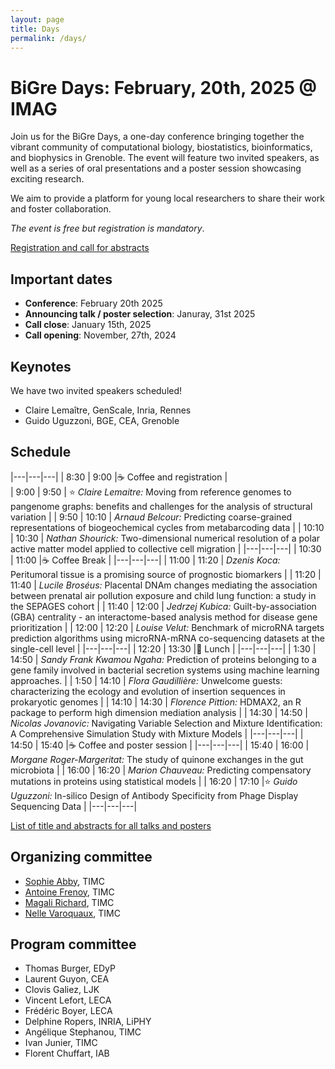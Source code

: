 ```yaml
---
layout: page
title: Days
permalink: /days/
---
```



# BiGre Days: February, 20th, 2025 @ IMAG

Join us for the BiGre Days, a one-day conference bringing together the vibrant
community of computational biology, biostatistics, bioinformatics, and
biophysics in Grenoble. The event will feature two invited speakers, as well
as a series of oral presentations and a poster session showcasing exciting
research.

We aim to provide a platform for young local researchers to share their work
and foster collaboration.

*The event is free but registration is mandatory*.

[Registration and call for abstracts](https://forms.gle/W74PL81FYdGJXGK4A)

## Important dates

- **Conference**: February 20th 2025
- **Announcing talk / poster selection**: Januray, 31st 2025
- **Call close**: January 15th, 2025
- **Call opening**: November, 27th, 2024

## Keynotes

We have two invited speakers scheduled!

- Claire Lemaître, GenScale, Inria, Rennes
- Guido Uguzzoni, BGE, CEA, Grenoble


## Schedule

|---|---|---|
| 8:30 | 9:00 |☕ Coffee and registration |  
| 9:00 | 9:50 | ⭐ *Claire Lemaitre:* Moving from reference genomes to pangenome graphs: benefits and challenges for the analysis of structural variation  |
| 9:50 | 10:10 | *Arnaud Belcour:* Predicting coarse-grained representations of biogeochemical cycles from metabarcoding data  |
| 10:10 | 10:30 | *Nathan Shourick:* Two-dimensional numerical resolution of a polar active matter model applied to collective cell migration  |
|---|---|---|
| 10:30 | 11:00 |☕ Coffee Break  |
|---|---|---|
| 11:00 | 11:20 | *Dzenis Koca:* Peritumoral tissue is a promising source of prognostic biomarkers  |
| 11:20 | 11:40 | *Lucile Broséus:* Placental DNAm changes mediating the association between prenatal air pollution exposure and child lung function: a study in the SEPAGES cohort  |
| 11:40 | 12:00 | *Jedrzej Kubica:* Guilt-by-association (GBA) centrality - an interactome-based analysis method for disease gene prioritization  |
| 12:00 | 12:20 | *Louise Velut:* Benchmark of microRNA targets prediction algorithms using microRNA-mRNA co-sequencing datasets at the single-cell level  |
|---|---|---|
| 12:20 | 13:30 |🍕 Lunch  |
|---|---|---|
| 1:30 | 14:50 | *Sandy Frank Kwamou Ngaha:* Prediction of proteins belonging to a gene family involved in bacterial secretion systems using machine learning approaches.  |
| 1:50 | 14:10 | *Flora Gaudillière:* Unwelcome guests: characterizing the ecology and evolution of insertion sequences in prokaryotic genomes  |
| 14:10 | 14:30 | *Florence Pittion:* HDMAX2, an R package to perform high dimension mediation analysis  |
| 14:30 | 14:50 | *Nicolas Jovanovic:* Navigating Variable Selection and Mixture Identification: A Comprehensive Simulation Study with Mixture Models  |
|---|---|---|
| 14:50 | 15:40 |☕ Coffee and poster session  |
|---|---|---|
| 15:40 | 16:00 | *Morgane Roger-Margeritat:* The study of quinone exchanges in the gut microbiota  |
| 16:00 | 16:20 | *Marion Chauveau:* Predicting compensatory mutations in proteins using statistical models  |
| 16:20 | 17:10 |⭐  *Guido Uguzzoni:* In-silico Design of Antibody Specificity from Phage Display Sequencing Data  |
|---|---|---|

[List of title and abstracts for all talks and posters](https://bi-gre.github.io/_pages/full_list_abstracts/index.html)

## Organizing committee

- [Sophie Abby](https://sophieabby.github.io/), TIMC
- [Antoine Frenoy](https://perso.crans.org/frenoy/), TIMC
- [Magali Richard](https://magrichard.github.io/index.html), TIMC
- [Nelle Varoquaux](https://nellev.github.io), TIMC

## Program committee

- Thomas Burger, EDyP
- Laurent Guyon, CEA
- Clovis Galiez, LJK
- Vincent Lefort, LECA
- Frédéric Boyer, LECA
- Delphine Ropers, INRIA, LiPHY
- Angélique Stephanou, TIMC
- Ivan Junier, TIMC
- Florent Chuffart, IAB
